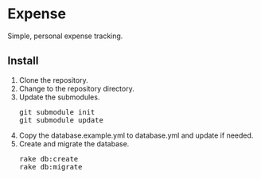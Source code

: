 # Expense

Simple, personal expense tracking.

## Install

1. Clone the repository.
2. Change to the repository directory.
3. Update the submodules.
   <pre>
   git submodule init
   git submodule update
   </pre>
4. Copy the database.example.yml to database.yml and update if needed.
5. Create and migrate the database.
   <pre>
   rake db:create
   rake db:migrate
   </pre>